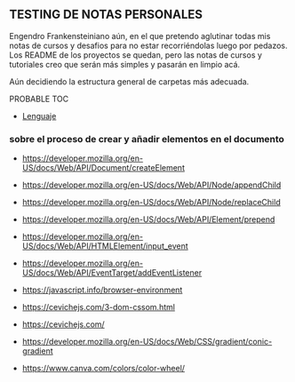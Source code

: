 ## TESTING DE NOTAS PERSONALES

Engendro Frankensteiniano aún, en el que pretendo aglutinar todas mis notas de cursos y desafios para no estar recorriéndolas luego por pedazos. Los README de los proyectos se quedan, pero las notas de cursos y tutoriales creo que serán más simples y pasarán en limpio acá. 

Aún decidiendo la estructura general de carpetas más adecuada.

PROBABLE TOC

- [Lenguaje](lenguaje/core1.md#otra-cosa)


### sobre el proceso de crear y añadir elementos en el documento

- https://developer.mozilla.org/en-US/docs/Web/API/Document/createElement
- https://developer.mozilla.org/en-US/docs/Web/API/Node/appendChild
- https://developer.mozilla.org/en-US/docs/Web/API/Node/replaceChild
- https://developer.mozilla.org/en-US/docs/Web/API/Element/prepend
- https://developer.mozilla.org/en-US/docs/Web/API/HTMLElement/input_event
- https://developer.mozilla.org/en-US/docs/Web/API/EventTarget/addEventListener
- https://javascript.info/browser-environment
- https://cevichejs.com/3-dom-cssom.html
- https://cevichejs.com/
- https://developer.mozilla.org/en-US/docs/Web/CSS/gradient/conic-gradient

- https://www.canva.com/colors/color-wheel/



